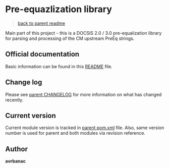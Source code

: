 # Pre-equazlization library

> [back to parent readme](../README.md)

Main part of this project - this is a DOCSIS 2.0 / 3.0 pre-equalization library for parsing and processing of the CM
upstream PreEq strings.

## Official documentation

Basic information can be found in this [README](README.md) file.

## Change log

Please see [parent CHANGELOG](../CHANGELOG.md) for more information on what has changed recently.

## Current version

Current module version is tracked in [parent pom.xml](../pom.xml) file.
Also, same version number is used for parent and both modules via revision reference.

## Author

**avrbanac**
